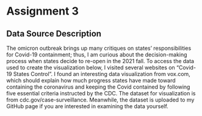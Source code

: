 # Assignment 3
## Data Source Description
The omicron outbreak brings up many critiques on states’ responsibilities for Covid-19 containment; thus, I am curious about the decision-making process when states decide to re-open in the 2021 fall. To access the data used to create the visualization below, I visited several websites on “Covid-19 States Control”. I found an interesting data visualization from vox.com, which should explain how much progress states have made toward containing the coronavirus and keeping the Covid contained by following five essential criteria instructed by the CDC. The dataset for visualization is from cdc.gov/case-surveillance. Meanwhile, the dataset is uploaded to my GitHub page if you are interested in examining the data yourself. 
